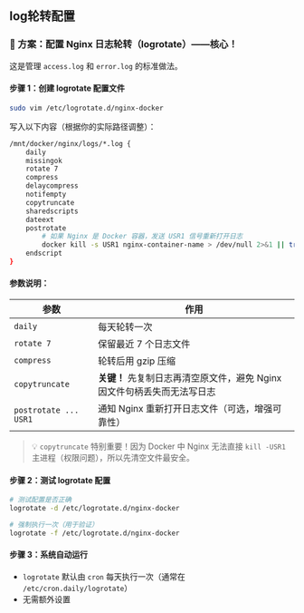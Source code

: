 ## log轮转配置

### 📄 方案：配置 Nginx 日志轮转（logrotate）——核心！

这是管理 `access.log` 和 `error.log` 的标准做法。

#### 步骤 1：创建 logrotate 配置文件

```bash
sudo vim /etc/logrotate.d/nginx-docker
```

写入以下内容（根据你的实际路径调整）：

```bash
/mnt/docker/nginx/logs/*.log {
    daily
    missingok
    rotate 7
    compress
    delaycompress
    notifempty
    copytruncate
    sharedscripts
    dateext
    postrotate
        # 如果 Nginx 是 Docker 容器，发送 USR1 信号重新打开日志
        docker kill -s USR1 nginx-container-name > /dev/null 2>&1 || true
    endscript
}
```

#### 参数说明：

| 参数                  | 作用                                                         |
| --------------------- | ------------------------------------------------------------ |
| `daily`               | 每天轮转一次                                                 |
| `rotate 7`            | 保留最近 7 个日志文件                                        |
| `compress`            | 轮转后用 gzip 压缩                                           |
| `copytruncate`        | **关键！** 先复制日志再清空原文件，避免 Nginx 因文件句柄丢失而无法写日志 |
| `postrotate ... USR1` | 通知 Nginx 重新打开日志文件（可选，增强可靠性）              |

> 💡 `copytruncate` 特别重要！因为 Docker 中 Nginx 无法直接 `kill -USR1` 主进程（权限问题），所以先清空文件最安全。

#### 步骤 2：测试 logrotate 配置

```bash
# 测试配置是否正确
logrotate -d /etc/logrotate.d/nginx-docker

# 强制执行一次（用于验证）
logrotate -f /etc/logrotate.d/nginx-docker
```

#### 步骤 3：系统自动运行

- `logrotate` 默认由 `cron` 每天执行一次（通常在 `/etc/cron.daily/logrotate`）
- 无需额外设置